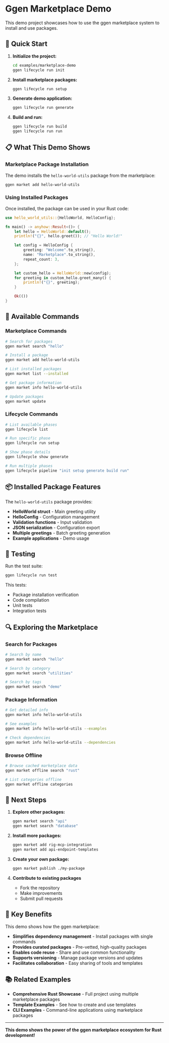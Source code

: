 # Ggen Marketplace Demo

This demo project showcases how to use the ggen marketplace system to install and use packages.

## 🚀 Quick Start

1. **Initialize the project:**
   ```bash
   cd examples/marketplace-demo
   ggen lifecycle run init
   ```

2. **Install marketplace packages:**
   ```bash
   ggen lifecycle run setup
   ```

3. **Generate demo application:**
   ```bash
   ggen lifecycle run generate
   ```

4. **Build and run:**
   ```bash
   ggen lifecycle run build
   ggen lifecycle run run
   ```

## 📋 What This Demo Shows

### Marketplace Package Installation
The demo installs the `hello-world-utils` package from the marketplace:

```bash
ggen market add hello-world-utils
```

### Using Installed Packages
Once installed, the package can be used in your Rust code:

```rust
use hello_world_utils::{HelloWorld, HelloConfig};

fn main() -> anyhow::Result<()> {
    let hello = HelloWorld::default();
    println!("{}", hello.greet()); // "Hello World!"

    let config = HelloConfig {
        greeting: "Welcome".to_string(),
        name: "Marketplace".to_string(),
        repeat_count: 3,
    };

    let custom_hello = HelloWorld::new(config);
    for greeting in custom_hello.greet_many() {
        println!("{}", greeting);
    }

    Ok(())
}
```

## 🔧 Available Commands

### Marketplace Commands
```bash
# Search for packages
ggen market search "hello"

# Install a package
ggen market add hello-world-utils

# List installed packages
ggen market list --installed

# Get package information
ggen market info hello-world-utils

# Update packages
ggen market update
```

### Lifecycle Commands
```bash
# List available phases
ggen lifecycle list

# Run specific phase
ggen lifecycle run setup

# Show phase details
ggen lifecycle show generate

# Run multiple phases
ggen lifecycle pipeline "init setup generate build run"
```

## 📦 Installed Package Features

The `hello-world-utils` package provides:

- **HelloWorld struct** - Main greeting utility
- **HelloConfig** - Configuration management
- **Validation functions** - Input validation
- **JSON serialization** - Configuration export
- **Multiple greetings** - Batch greeting generation
- **Example applications** - Demo usage

## 🧪 Testing

Run the test suite:
```bash
ggen lifecycle run test
```

This tests:
- Package installation verification
- Code compilation
- Unit tests
- Integration tests

## 🔍 Exploring the Marketplace

### Search for Packages
```bash
# Search by name
ggen market search "hello"

# Search by category
ggen market search "utilities"

# Search by tags
ggen market search "demo"
```

### Package Information
```bash
# Get detailed info
ggen market info hello-world-utils

# See examples
ggen market info hello-world-utils --examples

# Check dependencies
ggen market info hello-world-utils --dependencies
```

### Browse Offline
```bash
# Browse cached marketplace data
ggen market offline search "rust"

# List categories offline
ggen market offline categories
```

## 🚀 Next Steps

1. **Explore other packages:**
   ```bash
   ggen market search "api"
   ggen market search "database"
   ```

2. **Install more packages:**
   ```bash
   ggen market add rig-mcp-integration
   ggen market add api-endpoint-templates
   ```

3. **Create your own package:**
   ```bash
   ggen market publish ./my-package
   ```

4. **Contribute to existing packages**
   - Fork the repository
   - Make improvements
   - Submit pull requests

## 🎯 Key Benefits

This demo shows how the ggen marketplace:

- **Simplifies dependency management** - Install packages with single commands
- **Provides curated packages** - Pre-vetted, high-quality packages
- **Enables code reuse** - Share and use common functionality
- **Supports versioning** - Manage package versions and updates
- **Facilitates collaboration** - Easy sharing of tools and templates

## 📚 Related Examples

- **Comprehensive Rust Showcase** - Full project using multiple marketplace packages
- **Template Examples** - See how to create and use templates
- **CLI Examples** - Command-line applications using marketplace packages

---

**This demo shows the power of the ggen marketplace ecosystem for Rust development!**

